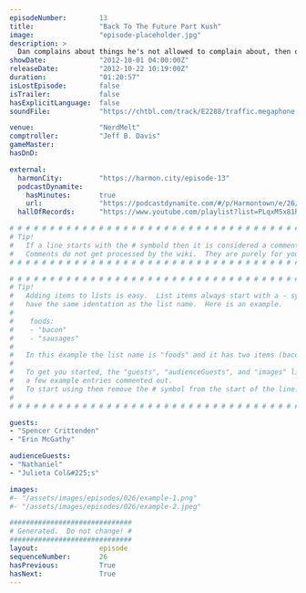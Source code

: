 ```yaml
---
episodeNumber:        13
title:                "Back To The Future Part Kush"
image:                "episode-placeholder.jpg"
description: >
  Dan complains about things he's not allowed to complain about, then outs himself as the world's laziest gay rights and medical marijuana advocate. Plus, in D&D world: nothing happens!
showDate:             "2012-10-01 04:00:00Z"
releaseDate:          "2012-10-22 10:19:00Z"
duration:             "01:20:57"
isLostEpisode:        false
isTrailer:            false
hasExplicitLanguage:  false
soundFile:            "https://chtbl.com/track/E2288/traffic.megaphone.fm/STA2299183434.mp3?updated=1555706170"

venue:                "NerdMelt"
comptroller:          "Jeff B. Davis"
gameMaster:           
hasDnD:               

external:
  harmonCity:         "https://harmon.city/episode-13"
  podcastDynamite:
    hasMinutes:       true
    url:              "https://podcastdynamite.com/#/p/Harmontown/e/26/13"
  hallOfRecords:      "https://www.youtube.com/playlist?list=PLqxM5x81hNObMPhTHhB42msc1OiLAp65l"

# # # # # # # # # # # # # # # # # # # # # # # # # # # # # # # # # # # # # # # # # # # # #
# Tip!
#   If a line starts with the # symbold then it is considered a comment.
#   Comments do not get processed by the wiki.  They are purely for your information.
# # # # # # # # # # # # # # # # # # # # # # # # # # # # # # # # # # # # # # # # # # # # #

# # # # # # # # # # # # # # # # # # # # # # # # # # # # # # # # # # # # # # # # # # # # #
# Tip!
#   Adding items to lists is easy.  List items always start with a - symbol and have
#   have the same identation as the list name.  Here is an example.
#
#    foods:
#    - "bacon"
#    - "sausages"
#
#   In this example the list name is "foods" and it has two items (bacon, and sausages).
#
#   To get you started, the "guests", "audienceGuests", and "images" lists below have
#   a few example entries commented out.
#   To start using them remove the # symbol from the start of the line.
#
# # # # # # # # # # # # # # # # # # # # # # # # # # # # # # # # # # # # # # # # # # # # #

guests:
- "Spencer Crittenden"
- "Erin McGathy"

audienceGuests:
- "Nathaniel"
- "Julieta Col&#225;s"

images:
#- "/assets/images/episodes/026/example-1.png"
#- "/assets/images/episodes/026/example-2.jpeg"

##############################
# Generated.  Do not change! #
##############################
layout:               episode
sequenceNumber:       26
hasPrevious:          True
hasNext:              True
---
```


<!-- The episode description will be rendered here -->

<!-- Add your content BELOW here -->
<!-- vvvvvvvvvvvvvvvvvvvvvvvvvvv -->




<!-- ^^^^^^^^^^^^^^^^^^^^^^^^^^^ -->
<!-- Add your content ABOVE here -->

<!-- The episode gallery will be rendered here -->
